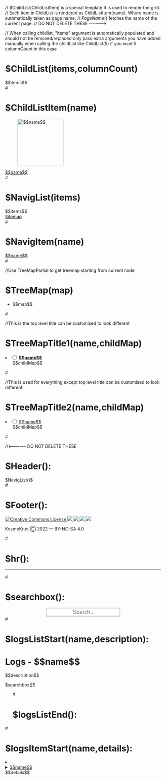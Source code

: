 // $ChildList(ChildListItem) is a special template.It is used to render the grid.
// Each item in ChildList is rendered as ChildListItem(name). Where name is automatically taken as page name.
// $PageName()$ fetches the name of the current page.
// DO NOT DELETE THESE ------>

// When calling childlist, "items" argument is automatically populated and should not be removed/replaced only pass extra arguments you have added manually when calling the childList like ChildList(5) if you want 5 columnCount in this case
# $ChildList(items,columnCount)
<div class="childlist" style="grid-template-columns: repeat($$columnCount$$,auto);">
$$items$$
</div>
#

# $ChildListItem(name)
<div><a href="$$name$$.html"><figure><img style="width:150px;" alt="$$name$$" onmouseover="onHover();" onmouseleave="onOut()" src="/links/images/$$name$$.png"></figure>$$name$$<caption></caption></a>
</div>
#

# $NavigList(items)
<div class="NavigList">$$items$$
<div class="NavigItem"><a href="Sitemap.html">Sitemap</a></div>
</div>
#

# $NavigItem(name)
<div class="NavigItem"><a href="$$name$$.html">$$name$$</a></div>
#

//Use TreeMapPartial to get treemap starting from current node
# $TreeMap(map)
<ul class="tree">
<li>
$$map$$
</li>
</ul>
#

//This is the top level title can be customised to look different
# $TreeMapTitle1(name,childMap)
<li>
<input type="checkbox" id="$$name$$" />
<label class="tree_label" for="$$name$$"><a style="font-weight: bold;" href="$$name$$.html">$$name$$</a></label>
<ul>
$$childMap$$
</ul>
</li>
#

//This is used for everything except top level title can be customised to look different
# $TreeMapTitle2(name,childMap)
<li>
<input type="checkbox" id="$$name$$" />
<label class="tree_label" for="$$name$$"><a href="$$name$$.html">$$name$$</a></label>
<ul>
$$childMap$$
</ul>
</li>
#

//<------ DO NOT DELETE THESE

# $Header():
<!DOCTYPE html>
<html>
<head>
    <meta charset="UTF-8">
    <meta name="description" content="Digital garden of kosmoknot">
    <meta name="viewport" content="width=device-width, initial-scale=1.0, maximum-scale=1">
    <title>kosmoknot - $PageName()$ </title>
    <link rel="icon" href="/links/images/icon.png" type="image/icon type">
    <link href="/links/style.css" rel="stylesheet" type="text/css" media="all">
    <script src="/links/script.js"></script>
</head>
<body>
$NavigList()$
<div class="bodyContainer">
#

# $Footer():
</div>
</body>
<footer>
    <div class="footerContainer">
        <div class="footer">
            <a rel="license" href="http://creativecommons.org/licenses/by-nc-sa/4.0/">
                <img id="cc" alt="Creative Commons License" src="/links/images/creative_commons_min.webp" />
            </a>
            <a rel="meengi" href="https://github.com/kosmoknot/meengi">
                <img id="meengi" src="/links/images/meengi_light.png" />
            </a>
            <a rel="github" href="https://github.com/kosmoknot">
                <img id="git" src="/links//images/github.webp" />
            </a>
            <a rel="neocities" href="https://neocities.org/site/kosmoknot">
                <img id="neo" src="/links/images/neocities.webp" />
            </a>
                <a rel="mastodon" href="https://mas.to/@kosmoknot">
                <img id="masto" src="/links/images/mastadon.png" />
            </a>
        </div>
        <div class="footer_text">
            <p>KosmoKnot Ⓒ 2022 — BY-NC-SA 4.0</p>
        </div>
    </div>
</footer>

</html>
#

# $hr():
<div class="hrcls">
<hr>
</div>
#

# $searchbox():
<div style="text-align: center;">
<input id="searchBox" placeholder="Search.." style="text-align: center; font-size: 18px;" oninput="log_search()">
</div>
#

# $logsListStart(name,description):
<h1>Logs - $$name$$</h1>
<div class="description">
$$description$$
<p id="logsCount"></p>
</div>
$searchbox()$
<div class="logs">
<ol id="logsList">
#

# $logsListEnd():
</ol>
</div>
<script>
showLogCount()
</script>
#

# $logsItemStart(name,details):
<li>
<details>
<summary>
<ins>$$name$$</ins>
<br>$$details$$
</summary>
<p>
#

# $logsBooksItemStart(name,author,language,published,readDate,rating)
<li>
<details>
<summary>
<ins>$$name$$</ins>
<br>$$author$$
<br>$$language$$
<br>First Published: $$published$$
<br>Read Date: $$readDate$$
<br>$$rating$$/10
</summary>
<p>
#

# $logsMoviesItemStart(name,director,language,released,watchDate,rating)
<li>
<details>
<summary>
<ins>$$name$$</ins>
<br>Director: $$director$$
<br>$$language$$
<br>Released: $$released$$
<br>Watch date: $$watchDate$$
<br>$$rating$$/10
</summary>
<p>
#

# $logsShowsItemStart(name,language,released,watchDate,rating)

<li>
<details>
<summary>
<ins>$$name$$</ins>
<br>$$language$$
<br>Released: $$released$$
<br>Watch date: $$watchDate$$
<br>$$rating$$/10
</summary>
<p>
#

# $logsItemEnd():
</p>
</details>
</li>
#

# $link(name,href):
<a href="$$href$$">$$name$$</a>
#

# $description(content):
<div class="description">
$$content$$
</div>
#

# $TitleDate(date):
<h1>$PageName()$</h1>
Date: <time>$$date$$</time><br>
#

# $ArticleStart():
<div class ="article"><p>
#

# $ArticleEnd():
</p></div>
#

# $TitleWithPic():
<img style="width:160px;display: block;margin-left: auto; margin-right: auto;" alt="$PageName()$" onmouseover="onHover();" onmouseleave="onOut()" src="/links/images/$PageName()$.png">
<br>
<h1>$PageName()$</h1>
#

# $Title():
<h1>$PageName()$</h1>
#

# $PixelArtHover(name,caption):
<figure>
<img src="/links/images/$$name$$.png" alt="$$name$$" onmouseover="onHover();" onmouseleave="onOut()">
<figcaption>$$caption$$</figcaption>
</figure>
#

# $PixelArt(name,caption)
<figure>
<img src="/links/images/$$name$$" alt=" $$name$$ ">
<figcaption>$$caption$$</figcaption>
</figure>
#
